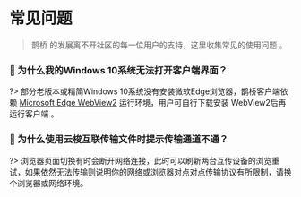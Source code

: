 # 常见问题
> 鹊桥 的发展离不开社区的每一位用户的支持，这里收集常见的使用问题 。



### 🍏 为什么我的Windows 10系统无法打开客户端界面？ <!-- {docsify-ignore} -->
?> 部分老版本或精简Windows 10系统没有安装微软Edge浏览器，鹊桥客户端依赖 [Microsoft Edge WebView2](https://developer.microsoft.com/zh-cn/microsoft-edge/webview2/?form=MA13LH) 运行环境，用户可自行下载安装 WebView2后再运行客户端 。

### 🍑 为什么使用云梭互联传输文件时提示传输通道不通？ <!-- {docsify-ignore} -->

?> 浏览器页面切换有时会断开网络连接，此时可以刷新两台互传设备的浏览重试，如果依然无法传输则说明你的网络或浏览器对点对点传输协议有所限制，请换个浏览器或网络环境。

